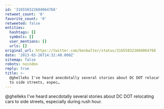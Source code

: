 ```yaml
---
id: '316558322604064768'
retweet_count: '0'
favorite_count: '0'
retweeted: false
entities:
  hashtags: []
  symbols: []
  user_mentions: []
  urls: []
original_url: https://twitter.com/benbalter/status/316558322604064768
date: '2013-03-26T14:32:40.000Z'
sitemap: false
robots: noindex
reply: true
title: >-
  @ghelleks I've heard anecdotally several stories about DC DOT relocating cars
  to side streets, espec…
---
```


@ghelleks I've heard anecdotally several stories about DC DOT relocating cars to side streets, especially during rush hour.